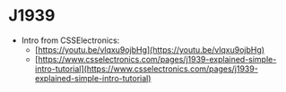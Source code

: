 # J1939

- Intro from CSSElectronics:
  - [https://youtu.be/vlqxu9ojbHg](https://youtu.be/vlqxu9ojbHg)
  - [https://www.csselectronics.com/pages/j1939-explained-simple-intro-tutorial](https://www.csselectronics.com/pages/j1939-explained-simple-intro-tutorial)